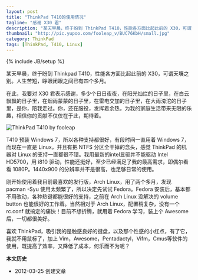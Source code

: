 ```yaml
---
layout: post
title: "ThinkPad T410的使用情况"
tagline: "感谢 X30 君"
description: "某天早晨，终于盼到 ThinkPad T410，性能各方面比起此前的 X30，可谓天壤之别。人生苦短，睁眼闭眼之间已有四个多月。"
thumbnail: "http://pic.yupoo.com/fooleap_v/BUC76KbH/small.jpg"
category: ThinkPad
tags: [ThinkPad, T410, Linux]
---
```

{% include JB/setup %}

某天早晨，终于盼到 Thinkpad T410，性能各方面比起此前的 X30，可谓天壤之别。人生苦短，睁眼闭眼之间已有四个多月。

在此，我要对 X30 君表示感谢，多少个日日夜夜，在阳光灿烂的日子里，在白云飘飘的日子里，在烟雨蒙蒙的日子里，在雷电交加的日子里，在大雨滂沱的日子里，是你，陪我走过。你，还在服役，发挥着余热，为我的家庭生活带来无限的乐趣，相信你的贡献不仅仅在于此，期待着。

![ThinkPad T410 by fooleap](http://pic.yupoo.com/fooleap_v/BUC76KbH/djN6i.jpg)

T410 预装 Windows 7，所以各种支持都很好，有段时间一直用着 Windows 7，而现在一直是 Linux，并且有把 NTFS 分区全干掉的念头，感觉 ThinkPad 的机器对 Linux 的支持一直都很不错。我用最新的intel显驱并不能驱动 Intel HD5700，用 i810 驱动，性能还挺好，至少已经满足了我的最高需求，即偶尔看看 1080P。1440x900 的分辨率并不是很高，也足够日常的使用。

刚开始使用着我目前最喜欢的发行版，Arch Linux，用了两个多月，发现 pacman -Syu 使用太频繁了，所以决定先试试 Fedora。Fedora 安装后，基本都不用改动，各种热键都能很好的支持，之前在 Arch Linux 没解决的 volume button 也能很好的工作着。当然相对于 Arch Linux，配置稍复杂，没有一个 rc.conf 就搞定的痛快！目前不想折腾，就用着 Fedora 学习，装上个 Awesome 后，一切都很美好。

喜欢 ThinkPad，吸引我的是触感良好的键盘，以及那个性感的小红点，有了它，我就不用鼠标了，加上 Vim，Awesome，Pentadactyl，Vifm，Cmus等软件的使用，既提高了效率，又降低了成本，何乐而不为呢？

**本文历史**

* 2012-03-25 创建文章
